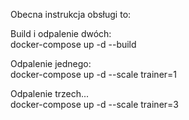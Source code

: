 Obecna instrukcja obsługi to:


Build i odpalenie dwóch:  
docker-compose up -d --build 

Odpalenie jednego:  
docker-compose up -d --scale trainer=1

Odpalenie trzech...  
docker-compose up -d --scale trainer=3